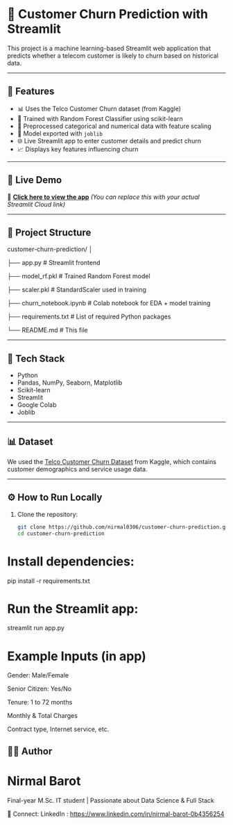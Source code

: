 # 🔁 Customer Churn Prediction with Streamlit

This project is a machine learning-based Streamlit web application that predicts whether a telecom customer is likely to churn based on historical data.

---

## 📌 Features

- 📊 Uses the Telco Customer Churn dataset (from Kaggle)
- 🧠 Trained with Random Forest Classifier using scikit-learn
- 🧼 Preprocessed categorical and numerical data with feature scaling
- 🧮 Model exported with `joblib`
- 🌐 Live Streamlit app to enter customer details and predict churn
- 📈 Displays key features influencing churn

---

## 🚀 Live Demo

🔗 [**Click here to view the app**]([https://your-streamlit-link.streamlit.app](https://customer-churn-prediction-jyjezspsrvaajqgvhwdmvq.streamlit.app/))  
_(You can replace this with your actual Streamlit Cloud link)_

---

## 📁 Project Structure

customer-churn-prediction/
│

├── app.py # Streamlit frontend

├── model_rf.pkl # Trained Random Forest model

├── scaler.pkl # StandardScaler used in training

├── churn_notebook.ipynb # Colab notebook for EDA + model training

├── requirements.txt # List of required Python packages

└── README.md # This file


---

## 🧠 Tech Stack

- Python
- Pandas, NumPy, Seaborn, Matplotlib
- Scikit-learn
- Streamlit
- Google Colab
- Joblib

---

## 📊 Dataset

We used the [Telco Customer Churn Dataset](https://www.kaggle.com/datasets/blastchar/telco-customer-churn) from Kaggle, which contains customer demographics and service usage data.

---

## ⚙️ How to Run Locally

1. Clone the repository:
   ```bash
   git clone https://github.com/nirmal0306/customer-churn-prediction.git
   cd customer-churn-prediction

# Install dependencies:
pip install -r requirements.txt

# Run the Streamlit app:
streamlit run app.py

# Example Inputs (in app)
Gender: Male/Female

Senior Citizen: Yes/No

Tenure: 1 to 72 months

Monthly & Total Charges

Contract type, Internet service, etc.

## 🙋‍♂️ Author

# Nirmal Barot

Final-year M.Sc. IT student | Passionate about Data Science & Full Stack

📧 Connect: LinkedIn : https://www.linkedin.com/in/nirmal-barot-0b4356254
